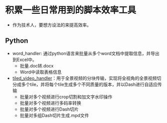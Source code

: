 # 积累一些日常用到的脚本效率工具

- 作为技术人，要想方设法的来提高效率。

## Python
- word_handler: 通过python语言来批量从多个word文档中提取信息，并导出到Excel中。
    - 批量.doc转.docx
    - Word中读取表格信息
- [tiled_video_handler](./Python/tiled_video_handler/README.md)：用于全景视频的分块传输，实现将全视角的全景视频切分成多个tile，并将每个tile生成多个不同质量的版本，并以Dash进行自适应传输
    - 批量对多个视频进行crop切割和加文字水印操作
    - 批量对多个视频进行多码率转换
    - 批量对多个视频进行Dash切片
    - 批量对多组Dash切片生成.mpd文件
